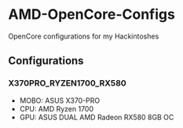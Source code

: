 # AMD-OpenCore-Configs
OpenCore configurations for my Hackintoshes

## Configurations

### X370PRO_RYZEN1700_RX580
- MOBO: ASUS X370-PRO
- CPU: AMD Ryzen 1700
- GPU: ASUS DUAL AMD Radeon RX580 8GB OC
